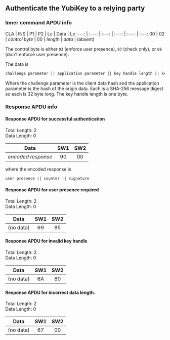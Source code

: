 <!-- Copyright 2021 Yubico AB

Licensed under the Apache License, Version 2.0 (the "License");
you may not use this file except in compliance with the License.
You may obtain a copy of the License at

    http://www.apache.org/licenses/LICENSE-2.0

Unless required by applicable law or agreed to in writing, software
distributed under the License is distributed on an "AS IS" BASIS,
WITHOUT WARRANTIES OR CONDITIONS OF ANY KIND, either express or implied.
See the License for the specific language governing permissions and
limitations under the License. -->

## Authenticate the YubiKey to a relying party

### Inner command APDU info

CLA | INS | P1 | P2 | Lc | Data | Le
:---: | :---: | :---: | :---: | :---: | :---:
00 | 02 | *control byte* | 00 | *length* | *data* | (absent)

The control byte is either `03` (enforce user presence), `07` (check only), or `08`
(don't enforce user presence).

The data is

```txt
challenge parameter || application parameter || key handle length || key handle
```

Where the challenge parameter is the client data hash and the application parameter is the
hash of the origin data. Each is a SHA-256 message digest so each is 32 byte long. The key
handle length is one byte.

### Response APDU info

#### Response APDU for successful authentication

Total Length: 2\
Data Length: 0

Data | SW1 | SW2
:---: | :---: | :---:
*encoded response* | 90 | 00

where the encoded response is

```txt
user presence || counter || signature
```

#### Response APDU for user presence required

Total Length: 2\
Data Length: 0

Data | SW1 | SW2
:---: | :---: | :---:
(no data) | 69 | 85

#### Response APDU for invalid key handle

Total Length: 2\
Data Length: 0

Data | SW1 | SW2
:---: | :---: | :---:
(no data) | 6A | 80

#### Response APDU for incorrect data length.

Total Length: 2\
Data Length: 0

Data | SW1 | SW2
:---: | :---: | :---:
(no data) | 67 | 00
